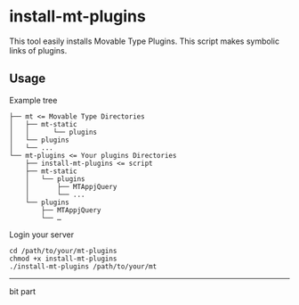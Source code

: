 # install-mt-plugins

This tool easily installs Movable Type Plugins. This script makes symbolic links of plugins.

## Usage

Example tree

    ├── mt <= Movable Type Directories
    │   ├── mt-static
    │   │      └── plugins
    │   └── plugins
    │   └── ...
    └── mt-plugins <= Your plugins Directories
        ├── install-mt-plugins <= script
        ├── mt-static
        │   └── plugins
        │       ├── MTAppjQuery
        │       └── ...
        └── plugins
            ├── MTAppjQuery
            └── …

Login your server

    cd /path/to/your/mt-plugins
    chmod +x install-mt-plugins
    ./install-mt-plugins /path/to/your/mt

---
bit part